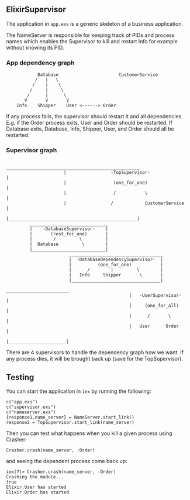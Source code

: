 ## ElixirSupervisor

The application in `app.exs` is a generic skeleton of a business application.

The NameServer is responsible for keeping track of PIDs and process names which enables the Supervisor to kill and restart Info for example without knowing its PID.

### App dependency graph

```
            Database                       CustomerService
           /   |   \
          /    |    \
         /     |     \
        /      |      \
       V       V       V
    Info    Shipper    User <------> Order
```

If any process fails, the supervisor should restart it and all dependencies. E.g. if the Order process exits, User and Order should be restarted. If Database exits, Database, Info, Shipper, User, and Order should all be restarted.

### Supervisor graph

```
                      ___________________________________________________
                      |                 -TopSupervisor-                 |
                      |                  (one_for_one)                  |
                      |                  /           \                  |
                      |                 /            CustomerService    |
                      |_________________________________________________|
         ______________________________
         |    -DatabaseSupervisor-    |
         |       (rest_for_one)       |
         |        /         \         |
         |  Database         \        |
         |____________________________|
                        ____________________________________
                        |  -DatabaseDependencySupervisor-  |
                        |          (one_for_one)           |
                        |      /        |         \        |
                        |   Info     Shipper       \       |
                        |__________________________________|
                                               ________________________
                                               |   -UserSupervisor-   |
                                               |     (one_for_all)    |
                                               |      /       \       |
                                               |   User      Order    |
                                               |______________________|
```

There are 4 supervisors to handle the dependency graph how we want. If any process dies, it will be brought back up (save for the TopSupervisor).

## Testing
You can start the application in `iex` by running the following:

```
c("app.exs")
c("supervisor.exs")
c("nameserver.exs")
{response1,name_server} = NameServer.start_link()
response2 = TopSupervisor.start_link(name_server)
```

Then you can test what happens when you kill a given process using Crasher:

```
Crasher.crash(name_server, :Order)
```

and seeing the dependent process come back up:

```
iex(7)> Crasher.crash(name_server, :Order)
Crashing the module...
true
Elixir.User has started
Elixir.Order has started
```